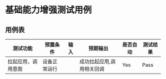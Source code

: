 # 基础能力增强测试用例

## 用例表

| 测试功能      | 预置条件     | 输入                        | 预期输出          | 是否自动 | 测试结果 |
|-----------| ------------ |---------------------------|---------------|------| -------- |
| 拉起应用，调用意图 | 设备正常运行 |                           | 成功拉起应用,调用相关回调 | Yes  | Pass     |
